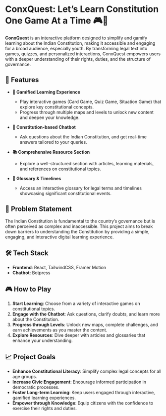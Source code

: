 # ConxQuest: Let’s Learn Constitution One Game At a Time 🎮📜

**ConxQuest** is an interactive platform designed to simplify and gamify learning about the Indian Constitution, making it accessible and engaging for a broad audience, especially youth. By transforming legal text into games, quizzes, and personalized interactions, ConxQuest empowers users with a deeper understanding of their rights, duties, and the structure of governance.

## 🚀 Features

- **🎯 Gamified Learning Experience**
  - Play interactive games (Card Game, Quiz Game, Situation Game) that explore key constitutional concepts.
  - Progress through multiple maps and levels to unlock new content and deepen your knowledge.
  
- **🤖 Constitution-based Chatbot**
  - Ask questions about the Indian Constitution, and get real-time answers tailored to your queries.

- **📚 Comprehensive Resource Section**
  - Explore a well-structured section with articles, learning materials, and references on constitutional topics.

- **📜 Glossary & Timelines**
  - Access an interactive glossary for legal terms and timelines showcasing significant constitutional events.

## 🎯 Problem Statement

The Indian Constitution is fundamental to the country’s governance but is often perceived as complex and inaccessible. This project aims to break down barriers to understanding the Constitution by providing a simple, engaging, and interactive digital learning experience.

## 🛠️ Tech Stack

- **Frontend**: React, TailwindCSS, Framer Motion
- **Chatbot**: Botpress

## 🎮 How to Play

1. **Start Learning**: Choose from a variety of interactive games on constitutional topics.
2. **Engage with the Chatbot**: Ask questions, clarify doubts, and learn more about the Constitution.
3. **Progress through Levels**: Unlock new maps, complete challenges, and earn achievements as you master the content.
4. **Explore Resources**: Dive deeper with articles and glossaries that enhance your understanding.

## 📈 Project Goals

- **Enhance Constitutional Literacy**: Simplify complex legal concepts for all age groups.
- **Increase Civic Engagement**: Encourage informed participation in democratic processes.
- **Foster Long-term Learning**: Keep users engaged through interactive, gamified learning experiences.
- **Empower through Knowledge**: Equip citizens with the confidence to exercise their rights and duties.
